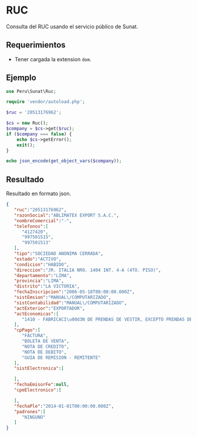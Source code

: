 # RUC

Consulta del RUC usando el servicio público de Sunat.

Requerimientos
---------------
- Tener cargada la extension `dom`.

Ejemplo
--------

```php
use Peru\Sunat\Ruc;

require 'vendor/autoload.php';

$ruc = '20513176962';

$cs = new Ruc();
$company = $cs->get($ruc);
if ($company === false) {
    echo $cs->getError();
    exit();
}

echo json_encode(get_object_vars($company));

```

Resultado
---------

Resultado en formato json.

```json
{
   "ruc":"20513176962",
   "razonSocial":"ABLIMATEX EXPORT S.A.C.",
   "nombreComercial":"-",
   "telefonos":[
      "4127420",
      "997501515",
      "997501513"
   ],
   "tipo":"SOCIEDAD ANONIMA CERRADA",
   "estado":"ACTIVO",
   "condicion":"HABIDO",
   "direccion":"JR. ITALIA NRO. 1404 INT. 4-A (4TO. PISO)",
   "departamento":"LIMA",
   "provincia":"LIMA",
   "distrito":"LA VICTORIA",
   "fechaInscripcion":"2006-05-18T00:00:00.000Z",
   "sistEmsion":"MANUAL\/COMPUTARIZADO",
   "sistContabilidad":"MANUAL\/COMPUTARIZADO",
   "actExterior":"EXPORTADOR",
   "actEconomicas":[
      "1410 - FABRICACI\u00d3N DE PRENDAS DE VESTIR, EXCEPTO PRENDAS DE PIEL"
   ],
   "cpPago":[
      "FACTURA",
      "BOLETA DE VENTA",
      "NOTA DE CREDITO",
      "NOTA DE DEBITO",
      "GUIA DE REMISION - REMITENTE"
   ],
   "sistElectronica":[

   ],
   "fechaEmisorFe":null,
   "cpeElectronico":[

   ],
   "fechaPle":"2014-01-01T00:00:00.000Z",
   "padrones":[
      "NINGUNO"
   ]
}
```
